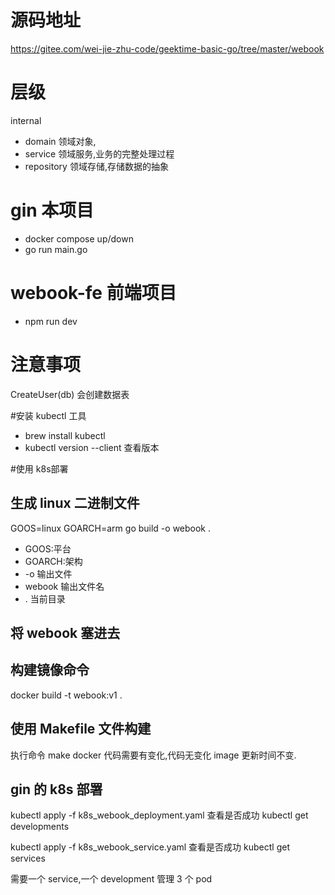 # 源码地址 
https://gitee.com/wei-jie-zhu-code/geektime-basic-go/tree/master/webook


# 层级
internal
- domain 领域对象,
- service 领域服务,业务的完整处理过程
- repository 领域存储,存储数据的抽象


# gin 本项目
- docker compose up/down
- go run main.go

# webook-fe 前端项目
- npm run dev

# 注意事项
CreateUser(db) 会创建数据表

#安装 kubectl 工具
- brew install kubectl
- kubectl version --client 查看版本

#使用 k8s部署

## 生成 linux 二进制文件
GOOS=linux GOARCH=arm go build -o webook .
- GOOS:平台
- GOARCH:架构
- -o 输出文件 
- webook 输出文件名
- . 当前目录
## 将 webook 塞进去

## 构建镜像命令
docker build -t webook:v1 .
## 使用 Makefile 文件构建
执行命令 make docker
代码需要有变化,代码无变化 image 更新时间不变.

## gin 的 k8s 部署
kubectl apply -f k8s_webook_deployment.yaml
查看是否成功
kubectl get developments

kubectl apply -f k8s_webook_service.yaml
查看是否成功
kubectl get services






需要一个 service,一个 development 管理 3 个 pod

